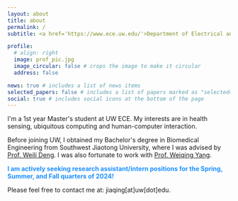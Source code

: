 ```yaml
---
layout: about
title: about
permalink: /
subtitle: <a href='https://www.ece.uw.edu/'>Department of Electrical and Computer Engineering</a>, University of Washington.

profile:
  # align: right
  image: prof_pic.jpg
  image_circular: false # crops the image to make it circular
  address: false

news: true # includes a list of news items
selected_papers: false # includes a list of papers marked as "selected={true}"
social: true # includes social icons at the bottom of the page
---
```


I'm a 1st year Master's student at UW ECE. My interests are in health sensing, ubiquitous computing and human-computer interaction.

Before joining UW, I obtained my Bachelor's degree in Biomedical Engineering from Southwest Jiaotong University, where I was advised by <a href='https://scholar.google.com/citations?hl=en&user=3X-4YmUAAAAJ&view_op=list_works'>Prof. Weili Deng</a>. I was also fortunate to work with <a href='https://scholar.google.com/citations?hl=en&user=08JS9C0AAAAJ'>Prof. Weiqing Yang</a>.

<strong style="color: dodgerblue;">I am actively seeking research assistant/intern positions for the Spring, Summer, and Fall quarters of 2024!</strong>

Please feel free to contact me at: jiaqing[at]uw[dot]edu.
